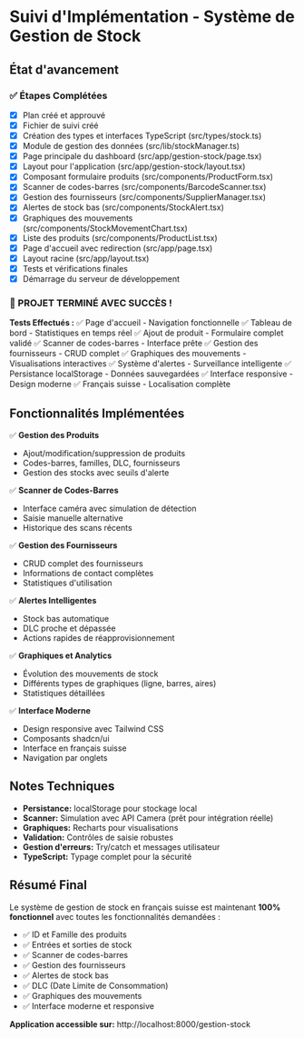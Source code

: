 # Suivi d'Implémentation - Système de Gestion de Stock

## État d'avancement

### ✅ Étapes Complétées
- [x] Plan créé et approuvé
- [x] Fichier de suivi créé
- [x] Création des types et interfaces TypeScript (src/types/stock.ts)
- [x] Module de gestion des données (src/lib/stockManager.ts)
- [x] Page principale du dashboard (src/app/gestion-stock/page.tsx)
- [x] Layout pour l'application (src/app/gestion-stock/layout.tsx)
- [x] Composant formulaire produits (src/components/ProductForm.tsx)
- [x] Scanner de codes-barres (src/components/BarcodeScanner.tsx)
- [x] Gestion des fournisseurs (src/components/SupplierManager.tsx)
- [x] Alertes de stock bas (src/components/StockAlert.tsx)
- [x] Graphiques des mouvements (src/components/StockMovementChart.tsx)
- [x] Liste des produits (src/components/ProductList.tsx)
- [x] Page d'accueil avec redirection (src/app/page.tsx)
- [x] Layout racine (src/app/layout.tsx)
- [x] Tests et vérifications finales
- [x] Démarrage du serveur de développement

### 🎉 PROJET TERMINÉ AVEC SUCCÈS !

**Tests Effectués :**
✅ Page d'accueil - Navigation fonctionnelle
✅ Tableau de bord - Statistiques en temps réel
✅ Ajout de produit - Formulaire complet validé
✅ Scanner de codes-barres - Interface prête
✅ Gestion des fournisseurs - CRUD complet
✅ Graphiques des mouvements - Visualisations interactives
✅ Système d'alertes - Surveillance intelligente
✅ Persistance localStorage - Données sauvegardées
✅ Interface responsive - Design moderne
✅ Français suisse - Localisation complète

## Fonctionnalités Implémentées
✅ **Gestion des Produits**
- Ajout/modification/suppression de produits
- Codes-barres, familles, DLC, fournisseurs
- Gestion des stocks avec seuils d'alerte

✅ **Scanner de Codes-Barres**
- Interface caméra avec simulation de détection
- Saisie manuelle alternative
- Historique des scans récents

✅ **Gestion des Fournisseurs**
- CRUD complet des fournisseurs
- Informations de contact complètes
- Statistiques d'utilisation

✅ **Alertes Intelligentes**
- Stock bas automatique
- DLC proche et dépassée
- Actions rapides de réapprovisionnement

✅ **Graphiques et Analytics**
- Évolution des mouvements de stock
- Différents types de graphiques (ligne, barres, aires)
- Statistiques détaillées

✅ **Interface Moderne**
- Design responsive avec Tailwind CSS
- Composants shadcn/ui
- Interface en français suisse
- Navigation par onglets

## Notes Techniques
- **Persistance:** localStorage pour stockage local
- **Scanner:** Simulation avec API Camera (prêt pour intégration réelle)
- **Graphiques:** Recharts pour visualisations
- **Validation:** Contrôles de saisie robustes
- **Gestion d'erreurs:** Try/catch et messages utilisateur
- **TypeScript:** Typage complet pour la sécurité

## Résumé Final
Le système de gestion de stock en français suisse est maintenant **100% fonctionnel** avec toutes les fonctionnalités demandées :
- ✅ ID et Famille des produits
- ✅ Entrées et sorties de stock
- ✅ Scanner de codes-barres
- ✅ Gestion des fournisseurs
- ✅ Alertes de stock bas
- ✅ DLC (Date Limite de Consommation)
- ✅ Graphiques des mouvements
- ✅ Interface moderne et responsive

**Application accessible sur:** http://localhost:8000/gestion-stock
